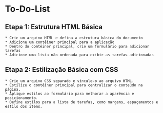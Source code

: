 # To-Do-List

## Etapa 1: Estrutura HTML Básica
    * Crie um arquivo HTML e defina a estrutura básica do documento
    * Adicione um contêiner principal para a aplicação
    * Dentro do contêiner principal, crie um formulário para adicionar tarefas
    * Adicione uma lista não ordenada para exibir as tarefas adicionadas

## Etapa 2: Estilização Básica com CSS
    * Crie um arquivo CSS separado e vincule-o ao arquivo HTML.
    * Estilize o contêiner principal para centralizar o conteúdo na página.
    * Aplique estilos ao formulário para melhorar a aparência e posicionamento.
    * Define estilos para a lista de tarefas, como margens, espaçamentos e estilo dos itens.